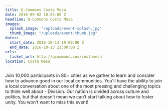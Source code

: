 ```yaml
---
title: Q-Commons Costa Mesa
date: 2016-09-02 18:55:00 Z
headline: Q-Commons Costa Mesa
images:
  splash_image: "/uploads/event-splash.jpg"
  thumb_image: "/uploads/event-thumb.jpg"
dates:
  start_date: 2016-10-13 19:00:00 Z
  end_date: 2016-10-13 21:00:00 Z
urls:
  ticket_url: http://qcommons.com/costamesa
location: Costa Mesa
---
```


Join 10,000 participants in 80+ cities as we gather to learn and consider how to advance good in our local communities. You'll have the ability to join a local conversation about one of the most pressing and challenging topics to think well about - Division. Our nation is divided across culture and politics, but that doesn’t mean we can’t start talking about how to foster unity. You won't want to miss this event!